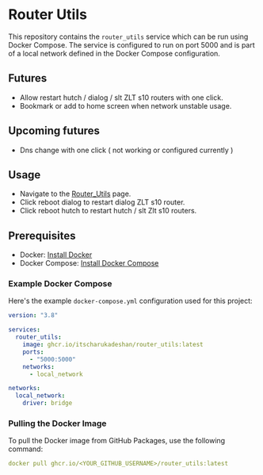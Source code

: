 <!-- @format -->

# Router Utils

This repository contains the `router_utils` service which can be run using Docker Compose. The service is configured to run on port 5000 and is part of a local network defined in the Docker Compose configuration.

## Futures

- Allow restart hutch / dialog / slt ZLT s10 routers with one click.
- Bookmark or add to home screen when network unstable usage.

## Upcoming futures

- Dns change with one click ( not working or configured currently )

## Usage

- Navigate to the [Router_Utils](https://router-utils.vercel.app/) page.
- Click reboot dialog to restart dialog ZLT s10 router.
- Click reboot hutch to restart hutch / slt Zlt s10 routers.

## Prerequisites

- Docker: [Install Docker](https://docs.docker.com/get-docker/)
- Docker Compose: [Install Docker Compose](https://docs.docker.com/compose/install/)

### Example Docker Compose

Here's the example `docker-compose.yml` configuration used for this project:

```yaml
version: "3.8"

services:
  router_utils:
    image: ghcr.io/itscharukadeshan/router_utils:latest
    ports:
      - "5000:5000"
    networks:
      - local_network

networks:
  local_network:
    driver: bridge
```

### Pulling the Docker Image

To pull the Docker image from GitHub Packages, use the following command:

```yaml
docker pull ghcr.io/<YOUR_GITHUB_USERNAME>/router_utils:latest
```
